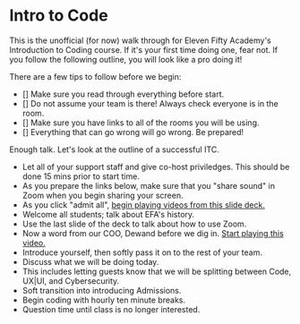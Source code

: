 # Intro to Code

This is the unofficial (for now) walk through for Eleven Fifty Academy's Introduction to Coding course.
If it's your first time doing one, fear not. If you follow the following outline, you will look like a pro doing it!

There are a few tips to follow before we begin:
- [] Make sure you read through everything before start.
- [] Do not assume your team is there! Always check everyone is in the room.
- [] Make sure you have links to all of the rooms you will be using.
- [] Everything that can go wrong will go wrong. Be prepared!

 Enough talk. Let's look at the outline of a successful ITC. 

* Let all of your support staff and give co-host priviledges. This should be done 15 mins prior to start time.
* As you prepare the links below, make sure that you "share sound" in Zoom when you begin sharing your screen.
* As you click "admit all", [begin playing videos from this slide deck.](https://docs.google.com/presentation/d/1XHyrfcu6lDDMrgCdFty1LdZXyoyhCZmQNwia10vFHTk/edit?usp=sharing)
* Welcome all students; talk about EFA's history.
* Use the last slide of the deck to talk about how to use Zoom.
* Now a word from our COO, Dewand before we dig in. [Start playing this video.](https://elevenfiftyacademy-my.sharepoint.com/personal/kballard_elevenfifty_org/_layouts/15/onedrive.aspx?id=%2Fpersonal%2Fkballard%5Felevenfifty%5Forg%2FDocuments%2FVideos%2FDewand%20%2D%20Intro%20to%20Coding%2FDewand%5FCoding%5FMusic%2Emp4&parent=%2Fpersonal%2Fkballard%5Felevenfifty%5Forg%2FDocuments%2FVideos%2FDewand%20%2D%20Intro%20to%20Coding&originalPath=aHR0cHM6Ly9lbGV2ZW5maWZ0eWFjYWRlbXktbXkuc2hhcmVwb2ludC5jb20vOnY6L2cvcGVyc29uYWwva2JhbGxhcmRfZWxldmVuZmlmdHlfb3JnL0VRbENxaDhQakFSSGhKaTNScklLRzJzQjhCWjN1b1RBNVZZVkhvb2lqb05xSkE%5FcnRpbWU9M05Lc29TbDkyVWc)
* Introduce yourself, then softly pass it on to the rest of your team.
* Discuss what we will be doing today.
* This includes letting guests know that we will be splitting between Code, UX|UI, and Cybersecurity.
* Soft transition into introducing Admissions.
* Begin coding with hourly ten minute breaks.
* Question time until class is no longer interested.